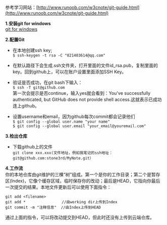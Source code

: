 参考学习网站：[http://www.runoob.com/w3cnote/git-guide.html](http://www.runoob.com/w3cnote/git-guide.html)



**1.安装git for windows**  
[git for windows](https://git-for-windows.github.io/)  

**2.配置Git**  

* 在本地创建ssh key;  
`$ ssh-keygen -t rsa -C "821403614@qq.com"`  

* 在默认路径下会生成.ssh文件夹，打开里面的文件id_rsa.pub，复制里面的key。回到github上，可以在账户设置里面添加SSH Key。  

* 验证是否成功，在git bash下输入：  
`$ ssh -T git@github.com`  
第一次会提示是否continue，输入yes就会看到：You've successfully authenticated, but GitHub does not provide shell access.这就表示已成功连上github。  

* 设置username和email，因为github每次commit都会记录他们  
`$ git config --global user.name "your name"`  
`$ git config --global user.email "your_email@youremail.com"`  

**3.检出仓库**  

* 下载github上的文件  
`git clone xxx.xxx(文件地址，例如我笔记的ssh地址： git@github.com:stone3rd/MyNote.git）`

**4.工作流**  
你的本地仓库由git维护的三棵“树”组成。第一个是你的工作目录；第二个是暂存区(Index)，它像个缓存区域，临时保存你的改动；最后是HEAD，它指向你最后一次提交的结果。本地文件更新后可以使用下面指令：  

	git add <filename>
	git add *	             //由working dir上传到Index
	git commit -m "注释信息"  //由Index上传到HEAD
通过上面的指令，可以将改动提交到HEAD，但此时还没有上传到云端仓库。  
